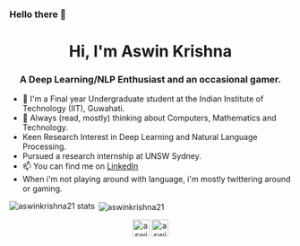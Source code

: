 ### Hello there 👋

<h1 align = "center">Hi, I'm Aswin Krishna</h1>
<h3 align = "center">A Deep Learning/NLP Enthusiast and an occasional gamer.</h3>

- 🌱 I'm a Final year Undergraduate student at the Indian Institute of Technology (IIT), Guwahati. 
- 🤔 Always (read, mostly) thinking about Computers, Mathematics and Technology.
- Keen Research Interest in Deep Learning and Natural Language Processing.
- Pursued a research internship at UNSW Sydney.
- 📫 You can find me on [LinkedIn](https://www.linkedin.com/in/aswin-krishna/)
- When i'm not playing around with language, i'm mostly twittering around or gaming.



<p><img align="left" src="https://github-readme-stats.vercel.app/api/top-langs/?username=aswinkrishna21&layout=compact" alt="aswinkrishna21 stats" /></p>

<p>&nbsp;<img align="center" src="https://github-readme-stats.vercel.app/api?username=aswinkrishna21&show_icons=true&theme=radical" alt="aswinkrishna21" /></p> 

<p align="center">
<a href="https://linkedin.com/in/aswin-krishna/" target="blank"><img align="center" src="https://cdn.jsdelivr.net/npm/simple-icons@3.0.1/icons/linkedin.svg" alt="aswin-krishna" height="30" width="30" /></a>
<a href="https://www.kaggle.com/aswin0821" target="blank"><img align="center" src="https://cdn.jsdelivr.net/npm/simple-icons@3.0.1/icons/kaggle.svg" alt="aswin0821" height="30" width="30" /></a>
</p>
